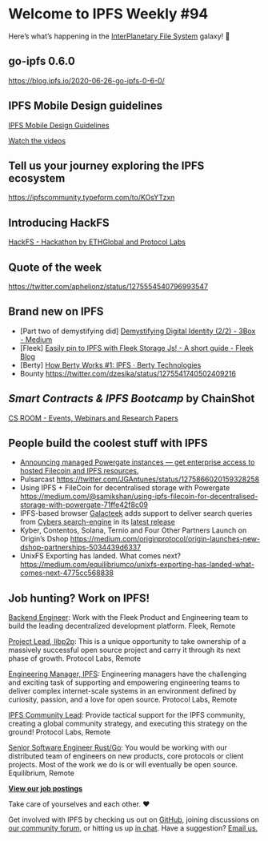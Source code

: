 # Welcome to IPFS Weekly #94

Here’s what’s happening in the [InterPlanetary File System](https://ipfs.io/) galaxy! 🚀

## go-ipfs 0.6.0
https://blog.ipfs.io/2020-06-26-go-ipfs-0-6-0/

## IPFS Mobile Design guidelines
[IPFS Mobile Design Guidelines](https://blog.ipfs.io/2020-06-25-ipfs-mobile-design-guidelines/)

[Watch the videos](https://blog.ipfs.io/2020-06-23-june-meetup-recap/)

## Tell us your journey exploring the IPFS ecosystem
https://ipfscommunity.typeform.com/to/KOsYTzxn


## Introducing HackFS 
[HackFS - Hackathon by ETHGlobal and Protocol Labs](https://hackfs.com/)


## Quote of the week
https://twitter.com/aphelionz/status/1275554540796993547

## Brand new on IPFS
* [Part two of demystifying did] [Demystifying Digital Identity (2/2) - 3Box - Medium](https://medium.com/3box/demystifying-digital-identity-2-75dd7dfee2f2)
* [Fleek] [Easily pin to IPFS with Fleek Storage Js! - A short guide - Fleek Blog](https://blog.fleek.co/posts/guide-to-fleek-storage-js)
* [Berty] [How Berty Works #1: IPFS · Berty Technologies](https://berty.tech/blog/how-berty-works-ipfs/)
* Bounty https://twitter.com/dzesika/status/1275541740502409216

## *Smart Contracts & IPFS Bootcamp* by ChainShot
[CS ROOM - Events, Webinars and Research Papers](https://cs-room.com/event/bp/5eebc09ee70cdf1b40b61ab4)


## People build the coolest stuff with IPFS
* [Announcing managed Powergate instances — get enterprise access to hosted Filecoin and IPFS resources.](https://blog.textile.io/announcing-managed-powergate-instances-enterprise-filecoin-and-ipfs/)
* Pulsarcast https://twitter.com/JGAntunes/status/1275866020159328258
* Using IPFS + FileCoin for decentralised storage with Powergate https://medium.com/@samikshan/using-ipfs-filecoin-for-decentralised-storage-with-powergate-71ffe42f8c09
* IPFS-based browser [Galacteek](https://github.com/pinnaculum/galacteek) adds support to deliver search queries from [Cybers search-engine](https://cyber.page/) in its [latest release](https://github.com/pinnaculum/galacteek/releases/tag/v0.4.30) 
* Kyber, Contentos, Solana, Ternio and Four Other Partners Launch on Origin’s Dshop https://medium.com/originprotocol/origin-launches-new-dshop-partnerships-5034439d6337
* UnixFS Exporting has landed. What comes next? https://medium.com/equilibriumco/unixfs-exporting-has-landed-what-comes-next-4775cc568838


## Job hunting? Work on IPFS!
[Backend Engineer](https://cryptojobslist.com/jobs/backend-engineer-at-fleek-remote): Work with the Fleek Product and Engineering team to build the leading decentralized development platform. Fleek, Remote

[Project Lead, libp2p](https://jobs.lever.co/protocol/27ff3891-6e13-4aa8-b43a-734715e85a26): This is a unique opportunity to take ownership of a massively successful open source project and carry it through its next phase of growth. Protocol Labs, Remote

[Engineering Manager, IPFS](https://jobs.lever.co/protocol/3f0787e8-58b3-4122-a1ea-424561d2658f): Engineering managers have the challenging and exciting task of supporting and empowering engineering teams to deliver complex internet-scale systems in an environment defined by curiosity, passion, and a love for open source. Protocol Labs, Remote

[IPFS Community Lead](https://jobs.lever.co/protocol/71c4a9b9-af90-4ce9-9dba-8b72507997bf): Provide tactical support for the IPFS community, creating a global community strategy, and executing this strategy on the ground! Protocol Labs, Remote

[Senior Software Engineer Rust/Go](https://www.notion.so/Hiring-Senior-Software-Engineer-Rust-Go-e6c94ccc261f426c80a483c7fc642412): You would be working with our distributed team of engineers on new products, core protocols or client projects. Most of the work we do is or will eventually be open source. Equilibrium, Remote

**[View our job postings](https://jobs.lever.co/protocol)**

Take care of yourselves and each other. ❤️

Get involved with IPFS by checking us out on [GitHub](https://github.com/ipfs), joining discussions on [our community forum](https://discuss.ipfs.io/), or hitting us up [in chat](https://riot.im/app/#/room/#ipfs:matrix.org). Have a suggestion? [Email us.](mailto:newsletter@ipfs.io)
